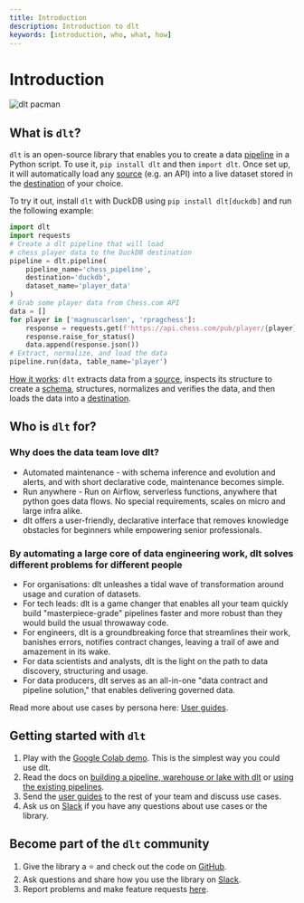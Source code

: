 ```yaml
---
title: Introduction
description: Introduction to dlt
keywords: [introduction, who, what, how]
---
```


# Introduction

![dlt pacman](/img/dlt-pacman.gif)

## What is `dlt`?

`dlt` is an open-source library that enables you to create a data
[pipeline](general-usage/glossary.md#pipeline) in a Python script. To use it, `pip install dlt` and
then `import dlt`. Once set up, it will automatically load any
[source](general-usage/glossary.md#source) (e.g. an API) into a live dataset stored in the
[destination](general-usage/glossary.md#destination) of your choice.

To try it out, install `dlt` with DuckDB using `pip install dlt[duckdb]` and run the following
example:

```python
import dlt
import requests
# Create a dlt pipeline that will load
# chess player data to the DuckDB destination
pipeline = dlt.pipeline(
    pipeline_name='chess_pipeline',
    destination='duckdb',
    dataset_name='player_data'
)
# Grab some player data from Chess.com API
data = []
for player in ['magnuscarlsen', 'rpragchess']:
    response = requests.get(f'https://api.chess.com/pub/player/{player}')
    response.raise_for_status()
    data.append(response.json())
# Extract, normalize, and load the data
pipeline.run(data, table_name='player')
```

[How it works](reference/explainers/how-dlt-works.md): `dlt` extracts data from a
[source](general-usage/glossary.md#source), inspects its structure to create a
[schema](general-usage/glossary.md#schema), structures, normalizes and verifies the data, and then
loads the data into a [destination](general-usage/glossary.md#destination).

## Who is `dlt` for?

### Why does the data team love dlt?

- Automated maintenance - with schema inference and evolution and alerts, and with short declarative
  code, maintenance becomes simple.
- Run anywhere - Run on Airflow, serverless functions, anywhere that python goes data flows. No
  special requirements, scales on micro and large infra alike.
- dlt offers a user-friendly, declarative interface that removes knowledge obstacles for beginners
  while empowering senior professionals.

### By automating a large core of data engineering work, dlt solves different problems for different people

- For organisations: dlt unleashes a tidal wave of transformation around usage and curation of
  datasets.
- For tech leads: dlt is a game changer that enables all your team quickly build "masterpiece-grade"
  pipelines faster and more robust than they would build the usual throwaway code.
- For engineers, dlt is a groundbreaking force that streamlines their work, banishes errors,
  notifies contract changes, leaving a trail of awe and amazement in its wake.
- For data scientists and analysts, dlt is the light on the path to data discovery, structuring and
  usage.
- For data producers, dlt serves as an all-in-one "data contract and pipeline solution," that
  enables delivering governed data.

Read more about use cases by persona here: [User guides](user-guides).

## Getting started with `dlt`

1. Play with the
   [Google Colab demo](https://colab.research.google.com/drive/1NfSB1DpwbbHX9_t5vlalBTf13utwpMGx?usp=sharing).
   This is the simplest way you could use dlt.
1. Read the docs on [building a pipeline, warehouse or lake with dlt](getting-started) or
   [using the existing pipelines](dlt-ecosystem/verified-sources).
1. Send the [user guides](user-guides) to the rest of your team and discuss use cases.
1. Ask us on
   [Slack](https://join.slack.com/t/dlthub-community/shared_invite/zt-1slox199h-HAE7EQoXmstkP_bTqal65g)
   if you have any questions about use cases or the library.

## Become part of the `dlt` community

1. Give the library a ⭐ and check out the code on [GitHub](https://github.com/dlt-hub/dlt).
1. Ask questions and share how you use the library on
   [Slack](https://join.slack.com/t/dlthub-community/shared_invite/zt-1slox199h-HAE7EQoXmstkP_bTqal65g).
1. Report problems and make feature requests [here](https://github.com/dlt-hub/dlt/issues/new).
